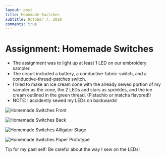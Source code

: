 ```yaml
---
layout: post
title: Homemade Switches
subtitle: October 7, 2019
comments: true
---
```


# Assignment: Homemade Switches

* The assignment was to light up at least 1 LED on our embroidery sampler.
* The circuit included a battery, a conductive-fabric-switch, and a conductive-thread-patches switch.
* I tried to make an ice cream cone with the already sewed portion of my sampler as the cone, the 2 LEDs and stars as sprinkles, and the ice cream outlined in the green thread. (Pistachio or matcha flavored!)
* NOTE: I accidently sewed my LEDs on backwards!


![Homemade Switches Front](https://ephsarah.github.io/img/switchesfront.JPG)

![Homemade Switches Back](https://ephsarah.github.io/img/switchesbackupdated.JPG)

![Homemade Switches Alligator Stage](https://ephsarah.github.io/img/switchesalligator.JPG)

![Homemade Switches Paper Prototype](https://ephsarah.github.io/img/switchespaperupdated.JPG)

Tip for my past self: Be careful about the way I sew on the LEDs!
